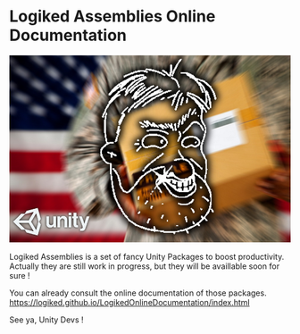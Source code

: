 

# Logiked Assemblies Online Documentation

![Intro img](./_site/images/home/logikedImg.jpg)


Logiked Assemblies is a set of fancy Unity Packages to boost productivity. Actually they are still work in progress, but they will be availlable soon for sure !

You can already consult the online documentation of those packages.
https://logiked.github.io/LogikedOnlineDocumentation/index.html


See ya, Unity Devs !

